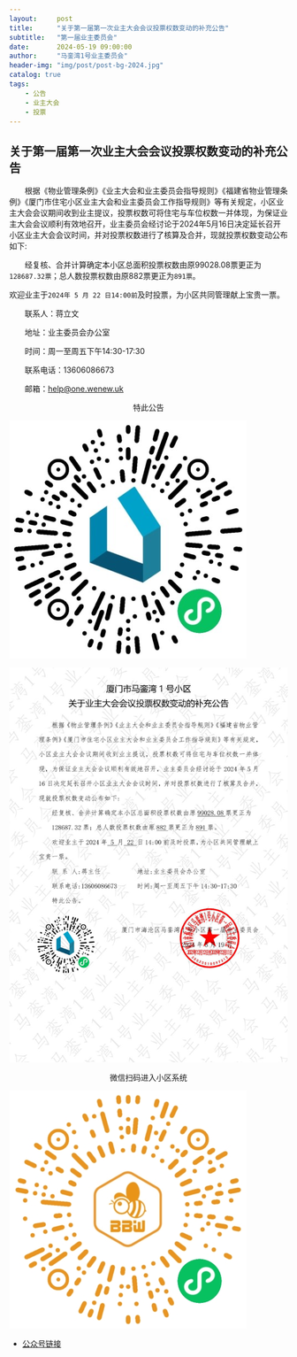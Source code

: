 ```yaml
---
layout:     post
title:      "关于第一届第一次业主大会会议投票权数变动的补充公告"
subtitle:   "第一届业主委员会"
date:       2024-05-19 09:00:00
author:     "马銮湾1号业主委员会"
header-img: "img/post/post-bg-2024.jpg"
catalog: true
tags:
    - 公告
    - 业主大会
    - 投票
---
```




## 关于第一届第一次业主大会会议投票权数变动的补充公告

&emsp;&emsp;根据《物业管理条例》《业主大会和业主委员会指导规则》《福建省物业管理条例》《厦门市住宅小区业主大会和业主委员会工作指导规则》等有关规定，小区业主大会会议期间收到业主提议，投票权数可将住宅与车位权数一并体现，为保证业主大会会议顺利有效地召开，业主委员会经讨论于2024年5月16日决定延长召开小区业主大会会议时间，并对投票权数进行了核算及合并，现就投票权数变动公布如下:

&emsp;&emsp;经复核、合并计算确定本小区总面积投票权数由原99028.08票更正为`128687.32票`；总人数投票权数由原882票更正为`891票`。

欢迎业主于`2024年 5 月 22 日14:00前`及时投票，为小区共同管理献上宝贵一票。


&emsp;&emsp;联系人：蒋立文     

&emsp;&emsp;地址：业主委员会办公室  

&emsp;&emsp;时间：周一至周五下午14:30-17:30

&emsp;&emsp;联系电话：13606086673

&emsp;&emsp;邮箱：help@one.wenew.uk

<center>特此公告</center>

![](\img\in-post\你好业主.jpg)

![](\img\in-post\2024-5-19-公告盖章.jpg)

<center>微信扫码进入小区系统</center>

![](\img\in-post\蜂窝智家.jpg)

- [公众号链接](https://mp.weixin.qq.com/s/dT8yFWqI_8hi-oIQeolnFQ)

